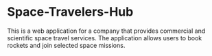 # Space-Travelers-Hub
This is  a web application for a company that provides commercial and scientific space travel services. The application allows users to book rockets and join selected space missions.
